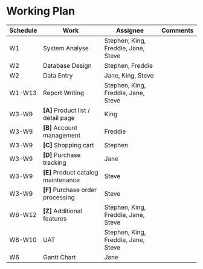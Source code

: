 # Working Plan

| Schedule | Work                                | Assignee                            | Comments |
| -------- | ----------------------------------- | ----------------------------------- | -------- |
| W1       | System Analyse                      | Stephen, King, Freddie, Jane, Steve |          |
| W2       | Database Design                     | Stephen, Freddie                    |          |
| W2       | Data Entry                          | Jane, King, Steve                   |          |
| W1-W13   | Report Writing                      | Stephen, King, Freddie, Jane, Steve |          |
| W3-W9    | **[A]** Product list / detail page  | King                                |          |
| W3-W9    | **[B]** Account management          | Freddie                             |          |
| W3-W9    | **[C]** Shopping cart               | Stephen                             |          |
| W3-W9    | **[D]** Purchase tracking           | Jane                                |          |
| W3-W9    | **[E]** Product catalog maintenance | Steve                               |          |
| W3-W9    | **[F]** Purchase order processing   | Steve                               |          |
| W6-W12   | **[Z]** Additional features         | Stephen, King, Freddie, Jane, Steve |          |
| W8-W10   | UAT                                 | Stephen, King, Freddie, Jane, Steve |          |
| W6       | Gantt Chart                         | Jane                                |          |